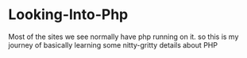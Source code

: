 # Looking-Into-Php
Most of the sites we see normally have php running on it. so this is my journey of basically learning some nitty-gritty details about PHP
